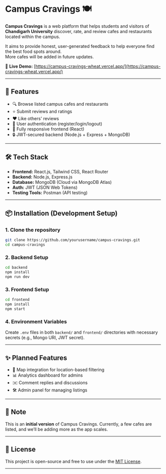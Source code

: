# Campus Cravings 🍽️

**Campus Cravings** is a web platform that helps students and visitors of **Chandigarh University** discover, rate, and review cafes and restaurants located within the campus.

It aims to provide honest, user-generated feedback to help everyone find the best food spots around.  
More cafes will be added in future updates.

🔗 **Live Demo:** [https://campus-cravings-wheat.vercel.app/](https://campus-cravings-wheat.vercel.app/)

---

## 🚀 Features


- 🔍 Browse listed campus cafes and restaurants  
- ⭐ Submit reviews and ratings  
- ❤️ Like others' reviews  
- 👤 User authentication (register/login/logout)  
- 📱 Fully responsive frontend (React)  
- 🔒 JWT-secured backend (Node.js + Express + MongoDB)  

---

## 🛠️ Tech Stack

- **Frontend:** React.js, Tailwind CSS, React Router  
- **Backend:** Node.js, Express.js  
- **Database:** MongoDB (Cloud via MongoDB Atlas)  
- **Auth:** JWT (JSON Web Tokens)  
- **Testing Tools:** Postman (API testing)  

---

## 📦 Installation (Development Setup)

### 1. Clone the repository
```bash
git clone https://github.com/yourusername/campus-cravings.git
cd campus-cravings
```

### 2. Backend Setup
```bash
cd backend
npm install
npm run dev
```

### 3. Frontend Setup
```bash
cd frontend
npm install
npm start
```

### 4. Environment Variables
Create `.env` files in both `backend/` and `frontend/` directories with necessary secrets (e.g., Mongo URI, JWT secret).

---

## ✨ Planned Features

- 📍 Map integration for location-based filtering  
- 📊 Analytics dashboard for admins  
- ✉️ Comment replies and discussions  
- 🛠️ Admin panel for managing listings  

---

## 📌 Note

This is an **initial version** of Campus Cravings. Currently, a few cafes are listed, and we’ll be adding more as the app scales.

---

## 📄 License

This project is open-source and free to use under the [MIT License](LICENSE).

---
